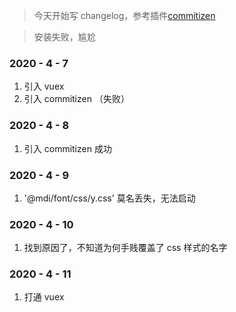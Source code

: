 > 今天开始写 changelog，参考插件[commitizen](https://github.com/sunshine940326/changelog-test)

> 安装失败，尴尬

### 2020 - 4 - 7 

1. 引入 vuex
2. 引入 commitizen （失败）

### 2020 - 4 - 8

1. 引入 commitizen 成功

### 2020 - 4 - 9

1. '@mdi/font/css/y.css' 莫名丢失，无法启动

### 2020 - 4 - 10

1. 找到原因了，不知道为何手贱覆盖了 css 样式的名字
 
### 2020 - 4 - 11

1. 打通 vuex 